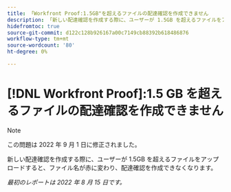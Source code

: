 ```yaml
---
title: 「Workfront Proof:1.5GB"を超えるファイルの配達確認を作成できません
description: 「新しい配達確認を作成する際に、ユーザーが 1.5GB を超えるファイルをアップロードすると、ファイル名が赤くなり、配達確認を作成できなくなります。」
hidefromtoc: true
source-git-commit: d122c128b926167a00c7149cb88392b618486876
workflow-type: tm+mt
source-wordcount: '80'
ht-degree: 0%

---
```



# [!DNL Workfront Proof]:1.5 GB を超えるファイルの配達確認を作成できません

>[!NOTE]
>
>この問題は 2022 年 9 月 1 日に修正されました。

新しい配達確認を作成する際に、ユーザーが 1.5GB を超えるファイルをアップロードすると、ファイル名が赤に変わり、配達確認を作成できなくなります。

_最初のレポートは 2022 年 8 月 15 日です。_
